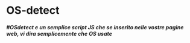 OS-detect
=========
<h5>
#OSdetect e un semplice script JS che se inserito nelle vostre pagine web, vi dira semplicemente che OS usate 
